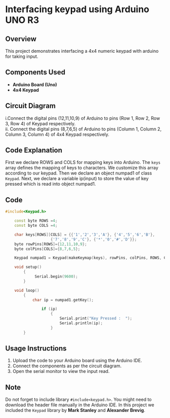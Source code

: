 # Interfacing keypad using Arduino UNO R3

## Overview
This project demonstrates interfacing a 4x4 numeric keypad with arduino for taking input.


## Components Used
- **Arduino Board (Uno)**
  <br>
- **4x4 Keypad**
## Circuit Diagram
 i.Connect the digital pins (12,11,10,9) of Arduino to pins (Row 1, Row 2, Row 3, Row 4) 
	of Keypad respectively. <br>
 ii. Connect the digital pins (8,7,6,5) of Arduino to pins (Column 1, Column 2, Column 3, Column 4) 
	 of 4x4 Keypad respectively.
<br>


## Code Explanation
First we declare ROWS and COLS for mapping keys into Arduino. The `keys` array defines the mapping of keys to characters. We customize this array according to our keypad. Then we declare an object numpad1 of class `Keypad`. Next, we declare a variable ip(input) to store the value of key pressed which is read into object numpad1.

## Code
```cpp
#include<Keypad.h>

	const byte ROWS =4;
	const byte COLS =4;

	char keys[ROWS][COLS] = {{'1','2','3','A'}, {'4','5','6','B'},
					{'7','8','9','C'}, {'*','0','#','D'}};
	byte rowPins[ROWS]={12,11,10,9};
	byte colPins[COLS]={8,7,6,5};

	Keypad numpad1 = Keypad(makeKeymap(keys), rowPins, colPins, ROWS, COLS);

	void setup()
		{
			 Serial.begin(9600);
		}

	void loop()
		{
			char ip = numpad1.getKey();

				if (ip)
					{
						Serial.print("Key Pressed :  ");
						Serial.println(ip);
					}
		}
```

## Usage Instructions
1. Upload the code to your Arduino board using the Arduino IDE.
2. Connect the components as per the circuit diagram.
3. Open the serial monitor to view the input read.

## Note
Do not forget to include library `#include<keypad.h>`. You might need to download the header file manually in the Arduino IDE. In this project we included the `Keypad` library by **Mark Stanley** and **Alexander Brevig**.
